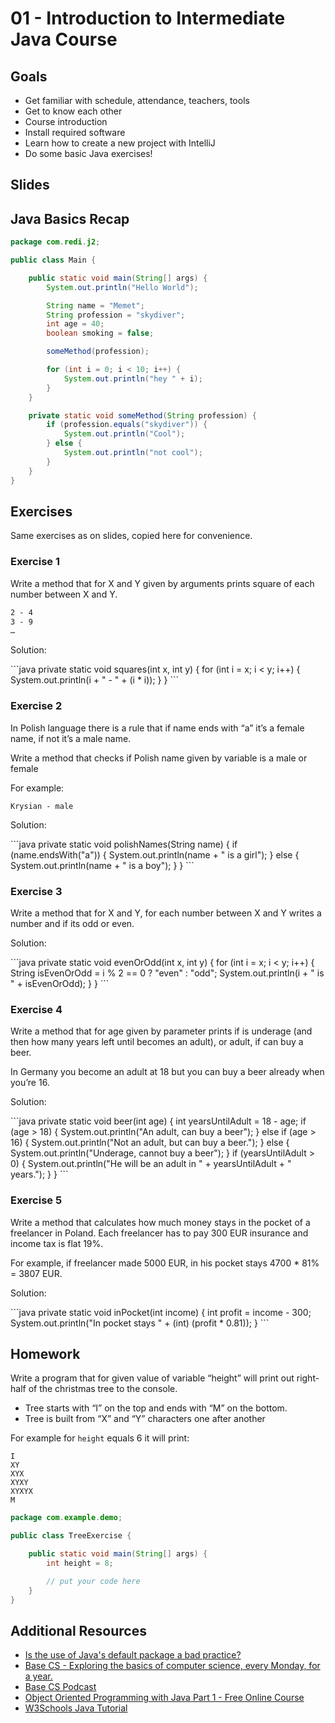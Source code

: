 # 01 - Introduction to Intermediate Java Course

<Teacher name="Maciej"></Teacher>

## Goals

- Get familiar with schedule, attendance, teachers, tools
- Get to know each other
- Course introduction
- Install required software
- Learn how to create a new project with IntelliJ
- Do some basic Java exercises!

## Slides

<GoogleSlides src="https://docs.google.com/presentation/d/e/2PACX-1vTDkYSGHxcI4nhyfOVz_pYvrJesky7D28KSul5NqcKpqERPR14867LO0C580-b9nu6BNP--oieJW3q3/embed?start=false&loop=false&delayms=3000"></GoogleSlides>

## Java Basics Recap

```java
package com.redi.j2;

public class Main {

    public static void main(String[] args) {
        System.out.println("Hello World");

        String name = "Memet";
        String profession = "skydiver";
        int age = 40;
        boolean smoking = false;

        someMethod(profession);

        for (int i = 0; i < 10; i++) {
            System.out.println("hey " + i);
        }
    }

    private static void someMethod(String profession) {
        if (profession.equals("skydiver")) {
            System.out.println("Cool");
        } else {
            System.out.println("not cool");
        }
    }
}
```

## Exercises

Same exercises as on slides, copied here for convenience.

### Exercise 1

Write a method that for X and Y given by arguments prints square of each number between X and Y.

```1 - 1
2 - 4
3 - 9
… 
```

Solution:

<YouTube src="https://www.youtube.com/embed/uif6eBb-cIA"></YouTube>

<Solution>
```java
private static void squares(int x, int y) {
    for (int i = x; i < y; i++) {
        System.out.println(i + " - " + (i * i));
    }
}
```
</Solution>

### Exercise 2

In Polish language there is a rule that if name ends with “a” it’s a female name, if not it’s a male name.

Write a method that checks if Polish name given by variable is a male or female


For example:
```Krystyna - female
Krysian - male
```

Solution:

<YouTube src="https://www.youtube.com/embed/6eePtMUYTSo"></YouTube>

<Solution>
```java
private static void polishNames(String name) {
    if (name.endsWith("a")) {
        System.out.println(name + " is a girl");
    } else {
        System.out.println(name + " is a boy");
    }
}
```
</Solution>

### Exercise 3

Write a method that for X and Y, for each number between X and Y writes a number and if its odd or even.

Solution:

<YouTube src="https://www.youtube.com/embed/o1dw0_8PnzM"></YouTube>

<Solution>
```java
private static void evenOrOdd(int x, int y) {
    for (int i = x; i < y; i++) {
        String isEvenOrOdd = i % 2 == 0 ? "even" : "odd";
        System.out.println(i + " is " + isEvenOrOdd);
    }
}
```
</Solution>

### Exercise 4

Write a method that for age given by parameter prints if is underage (and then how many years left until becomes an adult), or adult, if can buy a beer.

In Germany you become an adult at 18 but you can buy a beer already when you’re 16.

Solution:

<YouTube src="https://www.youtube.com/embed/3poW4H_4I4w"></YouTube>

<Solution>
```java
private static void beer(int age) {
    int yearsUntilAdult = 18 - age;
    if (age > 18) {
        System.out.println("An adult, can buy a beer");
    } else if (age > 16) {
        System.out.println("Not an adult, but can buy a beer.");
    } else {
        System.out.println("Underage, cannot buy a beer");
    }
    if (yearsUntilAdult > 0) {
        System.out.println("He will be an adult in  " + yearsUntilAdult + " years.");
    }
}
```
</Solution>

### Exercise 5

Write a method that calculates how much money stays in the pocket of a freelancer in Poland. 
Each freelancer has to pay 300 EUR insurance and income tax is flat 19%. 

For example, if freelancer made 5000 EUR, in his pocket stays 4700 * 81% = 3807 EUR. 

Solution:

<YouTube src="https://www.youtube.com/embed/xbwQbiZES44"></YouTube>

<Solution>
```java
private static void inPocket(int income) {
    int profit = income - 300;
    System.out.println("In pocket stays " + (int) (profit * 0.81));
}
```
</Solution>

## Homework

Write a program that for given value of variable “height” will print out right-half of the christmas tree to the console. 

- Tree starts with “I” on the top and ends with “M” on the bottom. 
- Tree is built from “X” and “Y” characters one after another

For example for `height` equals 6 it will print:

```
I
XY
XYX
XYXY
XYXYX
M
```


```java
package com.example.demo;

public class TreeExercise {

    public static void main(String[] args) {
        int height = 8;

        // put your code here
    }
}
```


## Additional Resources

- [Is the use of Java's default package a bad practice?](https://stackoverflow.com/questions/7849421/is-the-use-of-javas-default-package-a-bad-practice)
- [Base CS - Exploring the basics of computer science, every Monday, for a year.](https://medium.com/basecs)
- [Base CS Podcast](https://www.codenewbie.org/basecs)
- [Object Oriented Programming with Java Part 1 - Free Online Course](http://moocfi.github.io/courses/2013/programming-part-1/)
- [W3Schools Java Tutorial](https://www.w3schools.com/java/)